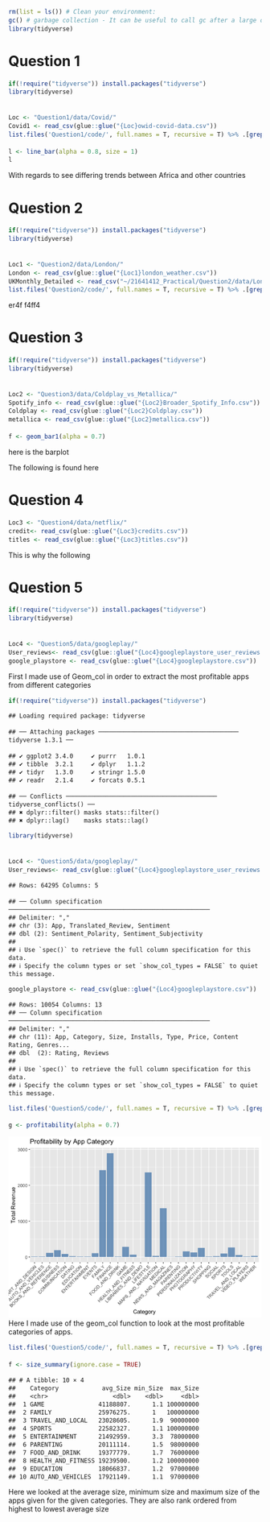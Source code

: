 ``` r
rm(list = ls()) # Clean your environment:
gc() # garbage collection - It can be useful to call gc after a large object has been removed, as this may prompt R to return memory to the operating system.
library(tidyverse)
```

# Question 1

``` r
if(!require("tidyverse")) install.packages("tidyverse")
library(tidyverse)


Loc <- "Question1/data/Covid/"
Covid1 <- read_csv(glue::glue("{Loc}owid-covid-data.csv"))
list.files('Question1/code/', full.names = T, recursive = T) %>% .[grepl('.R', .)] %>% as.list() %>% walk(~source(.))

l <- line_bar(alpha = 0.8, size = 1)
l
```

With regards to see differing trends between Africa and other countries

# Question 2

``` r
if(!require("tidyverse")) install.packages("tidyverse")
library(tidyverse)


Loc1 <- "Question2/data/London/"
London <- read_csv(glue::glue("{Loc1}london_weather.csv"))
UKMonthly_Detailed <- read_csv("~/21641412_Practical/Question2/data/London/UKMonthly_Detailed.csv")
list.files('Question2/code/', full.names = T, recursive = T) %>% .[grepl('.R', .)] %>% as.list() %>% walk(~source(.))
```

er4f f4ff4

# Question 3

``` r
if(!require("tidyverse")) install.packages("tidyverse")
library(tidyverse)


Loc2 <- "Question3/data/Coldplay_vs_Metallica/"
Spotify_info <- read_csv(glue::glue("{Loc2}Broader_Spotify_Info.csv"))
Coldplay <- read_csv(glue::glue("{Loc2}Coldplay.csv"))
metallica <- read_csv(glue::glue("{Loc2}metallica.csv"))

f <- geom_bar1(alpha = 0.7)
```

here is the barplot

The following is found here

# Question 4

``` r
Loc3 <- "Question4/data/netflix/"
credit<- read_csv(glue::glue("{Loc3}credits.csv"))
titles <- read_csv(glue::glue("{Loc3}titles.csv"))
```

This is why the following

# Question 5

``` r
if(!require("tidyverse")) install.packages("tidyverse")
library(tidyverse)


Loc4 <- "Question5/data/googleplay/"
User_reviews<- read_csv(glue::glue("{Loc4}googleplaystore_user_reviews.csv"))
google_playstore <- read_csv(glue::glue("{Loc4}googleplaystore.csv"))
```

First I made use of Geom_col in order to extract the most profitable
apps from different categories

``` r
if(!require("tidyverse")) install.packages("tidyverse")
```

    ## Loading required package: tidyverse

    ## ── Attaching packages ─────────────────────────────────────── tidyverse 1.3.1 ──

    ## ✔ ggplot2 3.4.0     ✔ purrr   1.0.1
    ## ✔ tibble  3.2.1     ✔ dplyr   1.1.2
    ## ✔ tidyr   1.3.0     ✔ stringr 1.5.0
    ## ✔ readr   2.1.4     ✔ forcats 0.5.1

    ## ── Conflicts ────────────────────────────────────────── tidyverse_conflicts() ──
    ## ✖ dplyr::filter() masks stats::filter()
    ## ✖ dplyr::lag()    masks stats::lag()

``` r
library(tidyverse)


Loc4 <- "Question5/data/googleplay/"
User_reviews<- read_csv(glue::glue("{Loc4}googleplaystore_user_reviews.csv"))
```

    ## Rows: 64295 Columns: 5

    ## ── Column specification ────────────────────────────────────────────────────────
    ## Delimiter: ","
    ## chr (3): App, Translated_Review, Sentiment
    ## dbl (2): Sentiment_Polarity, Sentiment_Subjectivity
    ## 
    ## ℹ Use `spec()` to retrieve the full column specification for this data.
    ## ℹ Specify the column types or set `show_col_types = FALSE` to quiet this message.

``` r
google_playstore <- read_csv(glue::glue("{Loc4}googleplaystore.csv"))
```

    ## Rows: 10054 Columns: 13
    ## ── Column specification ────────────────────────────────────────────────────────
    ## Delimiter: ","
    ## chr (11): App, Category, Size, Installs, Type, Price, Content Rating, Genres...
    ## dbl  (2): Rating, Reviews
    ## 
    ## ℹ Use `spec()` to retrieve the full column specification for this data.
    ## ℹ Specify the column types or set `show_col_types = FALSE` to quiet this message.

``` r
list.files('Question5/code/', full.names = T, recursive = T) %>% .[grepl('.R', .)] %>% as.list() %>% walk(~source(.))

g <- profitability(alpha = 0.7)
```

![](README_files/figure-markdown_github/unnamed-chunk-8-1.png) Here I
made use of the geom_col function to look at the most profitable
categories of apps.

``` r
list.files('Question5/code/', full.names = T, recursive = T) %>% .[grepl('.R', .)] %>% as.list() %>% walk(~source(.))

f <- size_summary(ignore.case = TRUE)
```

    ## # A tibble: 10 × 4
    ##    Category            avg_Size min_Size  max_Size
    ##    <chr>                  <dbl>    <dbl>     <dbl>
    ##  1 GAME               41188807.      1.1 100000000
    ##  2 FAMILY             25976275.      1   100000000
    ##  3 TRAVEL_AND_LOCAL   23028605.      1.9  90000000
    ##  4 SPORTS             22582327.      1.1 100000000
    ##  5 ENTERTAINMENT      21492959.      3.3  78000000
    ##  6 PARENTING          20111114.      1.5  98000000
    ##  7 FOOD_AND_DRINK     19377779.      1.7  76000000
    ##  8 HEALTH_AND_FITNESS 19239500.      1.2 100000000
    ##  9 EDUCATION          18066837.      1.2  97000000
    ## 10 AUTO_AND_VEHICLES  17921149.      1.1  97000000

Here we looked at the average size, minimum size and maximum size of the
apps given for the given categories. They are also rank ordered from
highest to lowest average size
